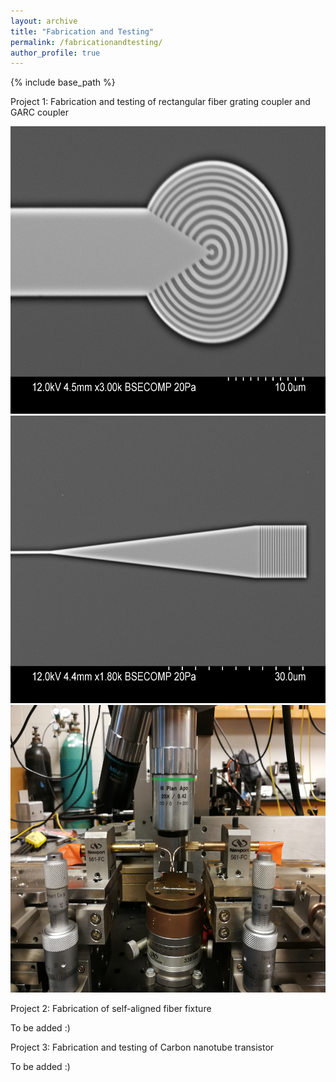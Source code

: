 ```yaml
---
layout: archive
title: "Fabrication and Testing"
permalink: /fabricationandtesting/
author_profile: true
---
```


{% include base_path %}

Project 1: Fabrication and testing of rectangular fiber grating coupler and GARC coupler

<center><img src="/images/i2.jpg" alt="Circular Grating" style="width:600px;height:460px;"></center>

<center><img src="/images/j8.jpg" alt="Rectangular Grating" style="width:600px;height:460px;"></center>

<center><img src="/images/probe_stage.jpg" alt="Probe Stage" style="width:600px;height:460px;"></center>





Project 2: Fabrication of self-aligned fiber fixture

To be added :)




Project 3: Fabrication and testing of Carbon nanotube transistor

To be added :)
